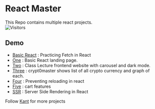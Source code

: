 
# React Master

This Repo contains multiple react projects.
<br>
![Visitors](https://hits.seeyoufarm.com/api/count/incr/badge.svg?url=https://github.com/kant146/master-react)



## Demo

 - [Basic React](https://basicreact-ivory.vercel.app/) : Practicing Fetch in React
 - [One](https://reactone-inky.vercel.app) : Basic React landing page.
 - [Two](https://codebankreact.vercel.app/) : Class Lecture frontend website with carousel and dark mode.
 - [Three](https://crypt0master.vercel.app/) : crypt0master shows list of all crypto currency and graph of each.
 - [Four](https://four-umber.vercel.app/) : Preventing reloading in react
 - [Five](https://cart-feature.vercel.app/) : cart features
 - [SSR](https://github.com/kant146/reactssr) : Server Side Rendering in React

Follow [Kant](https://github.com/kant146) for more projects

